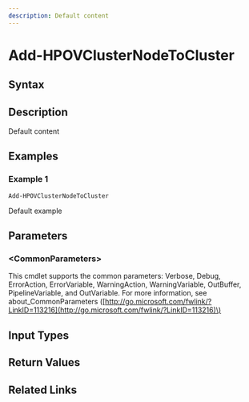 ```yaml
---
description: Default content
---
```


# Add-HPOVClusterNodeToCluster

## Syntax

## Description

Default content

## Examples

### Example 1

```text
Add-HPOVClusterNodeToCluster
```

Default example

## Parameters

### &lt;CommonParameters&gt;

This cmdlet supports the common parameters: Verbose, Debug, ErrorAction, ErrorVariable, WarningAction, WarningVariable, OutBuffer, PipelineVariable, and OutVariable. For more information, see about\_CommonParameters \([http://go.microsoft.com/fwlink/?LinkID=113216](http://go.microsoft.com/fwlink/?LinkID=113216)\)

## Input Types

## Return Values

## Related Links

